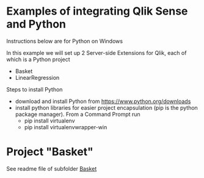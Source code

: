 # Examples of integrating Qlik Sense and Python 

Instructions below are for Python on Windows

In this example we will set up 2 Server-side Extensions for Qlik, each of which is a Python project
 * Basket
 * LinearRegression

Steps to install Python
 * download and install Python from https://www.python.org/downloads
 * install python libraries for easier project encapsulation (pip is the python package manager). From a Command Prompt run
   - pip install virtualenv
   - pip install virtualenvwrapper-win
 
 # Project "Basket"
 
See readme file of subfolder <a href="https://github.com/ChristofSchwarz/qs-python-samples/tree/master/Basket">Basket</a>
 
 

